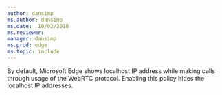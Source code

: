```yaml
---
author: dansimp
ms.author: dansimp
ms.date:  10/02/2018
ms.reviewer: 
manager: dansimp
ms.prod: edge
ms.topic: include
---
```


By default, Microsoft Edge shows localhost IP address while making calls through usage of the WebRTC protocol. Enabling this policy hides the localhost IP addresses. 
